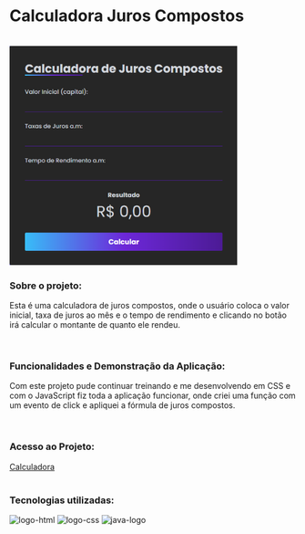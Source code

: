 <h1>Calculadora Juros Compostos</h1>
<br>
<img width="400px" src="https://github.com/Robx33/Calculadora-de-Juros-Compostos/blob/master/assets/2023-03-14.png?raw=true">

<h3>Sobre o projeto:</h3>
<p>Esta é uma calculadora de juros compostos, onde o usuário coloca o valor inicial, taxa de juros ao mês e o tempo de rendimento e clicando no botão irá calcular o montante de quanto ele rendeu.</p>
<br>
<h3>Funcionalidades e Demonstração da Aplicação:</h3>
<p>Com este projeto pude continuar treinando e me desenvolvendo em CSS e com o JavaScript fiz toda a aplicação funcionar, onde criei uma função com um evento de click e apliquei a fórmula de juros compostos.</p>
<br>
<h3>Acesso ao Projeto:</h3>
<a href="https://robx33.github.io/Calculadora-de-Juros-Compostos/">Calculadora</a>
<br>
<br>
<h3>Tecnologias utilizadas:</h3>
  <img src="https://img.shields.io/badge/HTML5-E34F26?style=for-the-badge&logo=html5&logoColor=white" alt="logo-html" />
  <img src="https://img.shields.io/badge/CSS3-1572B6?style=for-the-badge&logo=css3&logoColor=white" alt="logo-css" />
  <img src="https://img.shields.io/badge/JavaScript-323330?style=for-the-badge&logo=javascript&logoColor=F7DF1E" alt="java-logo" />
